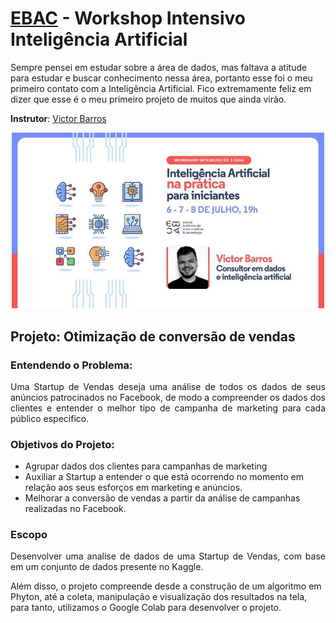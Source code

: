   # [EBAC](https://ebaconline.com.br) - Workshop Intensivo Inteligência Artificial

Sempre pensei em estudar sobre a área de dados, mas faltava a atitude para estudar e buscar conhecimento nessa área, portanto esse foi o meu primeiro contato com a Inteligência Artificial. Fico extremamente feliz em dizer que esse é o meu primeiro projeto de muitos que ainda virão.

**Instrutor**: [Victor Barros](https://github.com/ovictorbarros)

<p align="center">
  <img  width='500' src='https://github.com/eu-larissasouza/InteligenciaArtificial_EBAC/blob/main/img/Banner_%20Workshop%20Intelig%C3%AAncia%20Artificial.jpg?raw=true'>
  <br>
</p>

## Projeto: Otimização de conversão de vendas

### Entendendo o Problema:

<p align="justify"> Uma Startup de Vendas deseja uma análise de todos os dados de seus anúncios patrocinados no Facebook, de modo a compreender os dados dos clientes e entender o melhor tipo de campanha de marketing para cada público especifico.</p>

### Objetivos do Projeto:

<p align="justify">
<ul><li>Agrupar dados dos clientes para campanhas de marketing<br></li>
<li>Auxiliar a Startup a entender o que está ocorrendo no momento em relação aos seus esforços em marketing e anúncios.<br></li>
<li>Melhorar a conversão de vendas a partir da análise de campanhas realizadas no Facebook.<br></li>
</ul>
</p> 
   
### Escopo
<p align="justify"> Desenvolver uma analise de dados de uma Startup de Vendas, com base em um conjunto de dados presente no Kaggle. 

Além disso, o projeto compreende desde a construção de um algoritmo em Phyton, até a coleta, manipulação e visualização dos resultados na tela, para tanto, utilizamos o Google Colab para desenvolver o projeto.
